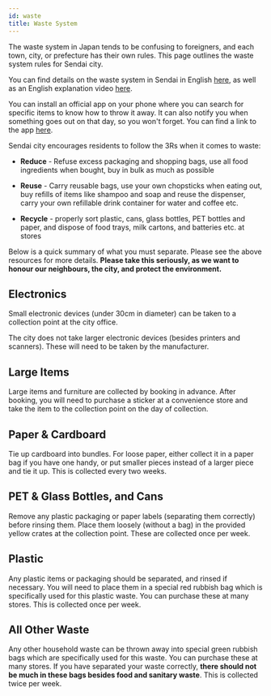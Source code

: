 ```yaml
---
id: waste
title: Waste System
---
```


The waste system in Japan tends to be confusing to foreigners, and each town, city, or prefecture has their own rules. This page outlines the waste system rules for Sendai city.

You can find details on the waste system in Sendai in English [here](https://www.city.sendai.jp/haiki-shido/kurashi/machi/genryo/gomi/wakekata/documents/eng.pdf), as well as an English explanation video [here](https://www.youtube.com/watch?v=cDSPnrSnQFY).

You can install an official app on your phone where you can search for specific items to know how to throw it away. It can also notify you when something goes out on that day, so you won't forget. You can find a link to the app [here](https://www.gomi100.com/articles/dashikata/592).

Sendai city encourages residents to follow the 3Rs when it comes to waste:

* **Reduce** - Refuse excess packaging and shopping bags, use all food ingredients when bought, buy in bulk as much as possible

* **Reuse** - Carry reusable bags, use your own chopsticks when eating out, buy refills of items like shampoo and soap and reuse the dispenser, carry your own refillable drink container for water and coffee etc.

* **Recycle** - properly sort plastic, cans, glass bottles, PET bottles and paper, and dispose of food trays, milk cartons, and batteries etc. at stores

Below is a quick summary of what you must separate. Please see the above resources for more details. **Please take this seriously, as we want to honour our neighbours, the city, and protect the environment.**

## Electronics

Small electronic devices (under 30cm in diameter) can be taken to a collection point at the city office.

The city does not take larger electronic devices (besides printers and scanners). These will need to be taken by the manufacturer.

## Large Items

Large items and furniture are collected by booking in advance. After booking, you will need to purchase a sticker at a convenience store and take the item to the collection point on the day of collection.

## Paper & Cardboard

Tie up cardboard into bundles. For loose paper, either collect it in a paper bag if you have one handy, or put smaller pieces instead of a larger piece and tie it up. This is collected every two weeks.

## PET & Glass Bottles, and Cans

Remove any plastic packaging or paper labels (separating them correctly) before rinsing them. Place them loosely (without a bag) in the provided yellow crates at the collection point. These are collected once per week.

## Plastic

Any plastic items or packaging should be separated, and rinsed if necessary. You will need to place them in a special red rubbish bag which is specifically used for this plastic waste. You can purchase these at many stores. This is collected once per week.

## All Other Waste

Any other household waste can be thrown away into special green rubbish bags which are specifically used for this waste. You can purchase these at many stores. If you have separated your waste correctly, **there should not be much in these bags besides food and sanitary waste**. This is collected twice per week.
